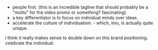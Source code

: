 - people first. (this is an incredible tagline that should probably be a "motto" for the video promo or something? fascinating).
- a key differentiator is to focus on individual minds over ideas.
- accelerate the culture of individualism. - which, imo, is actually quite unique.

i think it really makes sense to double down on this brand positioning.
celebrate the individual.